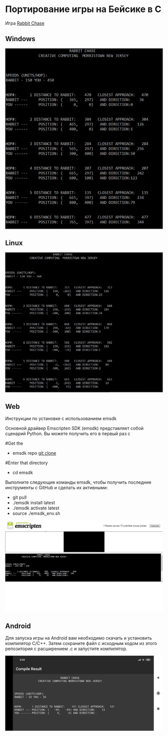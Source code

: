 # Портирование игры на Бейсике в C
Игра [Rabbit Chase](https://www.atariarchives.org/morebasicgames/showpage.php?page=132)

## Windows

![Alt-текст](https://raw.githubusercontent.com/ADkii-q/GAME-C/main/screen/win.png)

## Linux
![Alt-текст](https://raw.githubusercontent.com/ADkii-q/GAME-C/main/screen/gcc.png)

## Web
Инструкции по установке с использованием emsdk

Основной драйвер Emscripten SDK (emsdk) представляет собой сценарий Python. Вы можете получить его в первый раз с

#Get the 
* emsdk repo
[git clone](https://github.com/emscripten-core/emsdk.git)

#Enter that directory
* cd emsdk

Выполните следующие команды emsdk, чтобы получить последние инструменты с GitHub и сделать их активными:
* git pull
* ./emsdk install latest
* ./emsdk activate latest
* source ./emsdk_env.sh

![Alt-текст](https://raw.githubusercontent.com/ADkii-q/GAME-C/main/screen/web.png)
## Android
Для запуска игры на Android вам необходимо скачать и установить компилятор C/C++. Затем сохраните файл с исходным кодом из этого репозитория с расширением .c и запустите компилятор.

![Alt-текст](https://github.com/ADkii-q/GAME-C/blob/main/screen/Screen.c.png?raw=true)

